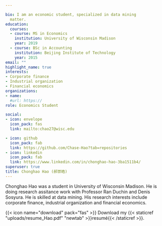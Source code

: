 ```yaml
---

bio: I am an economic student, specialized in data mining
  matter.
education:
  courses:
  - course: MS in Economics
    institution: University of Wisconsin Madison
    year: 2019
  - course: BSc in Accounting
    institution: Beijing Institute of Technology
    year: 2015
email: ""
highlight_name: true
interests:
- Corporate finance
- Industrial organization
- Financial economics
organizations:
- name: 
  #url: https://
role: Economics Student

social:
- icon: envelope
  icon_pack: fas
  link: mailto:chao27@wisc.edu

- icon: github
  icon_pack: fab
  link: https://github.com/Chase-Hao?tab=repositories
- icon: linkedin
  icon_pack: fab
  link: https://www.linkedin.com/in/chonghao-hao-3ba1511b4/
superuser: true
title: Chonghao Hao (郝崇皓)
---
```

Chonghao Hao was a student in University of Wisconsin Madison. He is doing research assitance work with Professor Ran Duchin and Denis Sosyura. He is skilled at data mining. His research interests include corporate finance, industrial organization and financial economics. 

{{< icon name="download" pack="fas" >}} Download my {{< staticref "uploads/resume_Hao.pdf" "newtab" >}}resumé{{< /staticref >}}.
